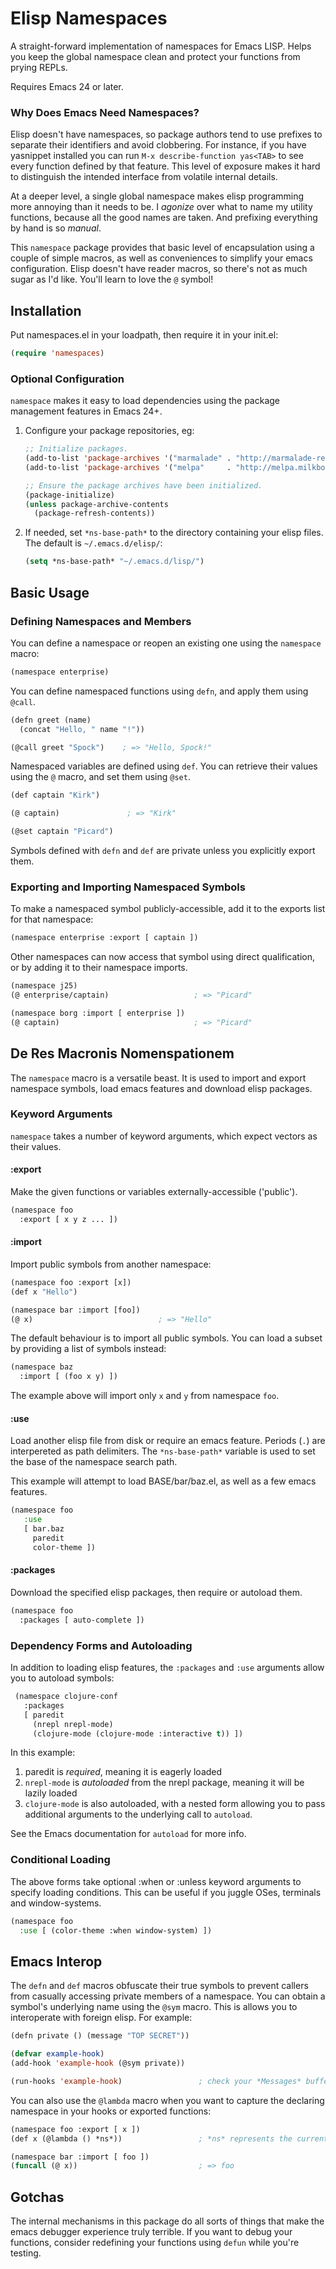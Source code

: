 # Elisp Namespaces

A straight-forward implementation of namespaces for Emacs LISP.
Helps you keep the global namespace clean and protect your functions from prying REPLs.

Requires Emacs 24 or later.

### Why Does Emacs Need Namespaces?

Elisp doesn't have namespaces, so package authors tend to use prefixes to separate their identifiers and avoid clobbering.
For instance, if you have yasnippet installed you can run `M-x describe-function yas<TAB>` to see every function defined by that feature.
This level of exposure makes it hard to distinguish the intended interface from volatile internal details.

At a deeper level, a single global namespace makes elisp programming more annoying than it needs to be. I *agonize* over what to name my utility functions, because
all the good names are taken. And prefixing everything by hand is so *manual*.

This `namespace` package provides that basic level of encapsulation using a couple of simple macros, as well as conveniences to simplify your emacs configuration.
Elisp doesn't have reader macros, so there's not as much sugar as I'd like. You'll learn to love the `@` symbol!

## Installation

Put namespaces.el in your loadpath, then require it in your init.el:
```lisp
(require 'namespaces)
```

### Optional Configuration

`namespace` makes it easy to load dependencies using the package management features in Emacs 24+.

1. Configure your package repositories, eg:

   ```lisp
   ;; Initialize packages.
   (add-to-list 'package-archives '("marmalade" . "http://marmalade-repo.org/packages/"))
   (add-to-list 'package-archives '("melpa"     . "http://melpa.milkbox.net/packages/"))

   ;; Ensure the package archives have been initialized.
   (package-initialize)
   (unless package-archive-contents
     (package-refresh-contents))
   ```

2. If needed, set `*ns-base-path*` to the directory containing your elisp files. The default is `~/.emacs.d/elisp/`:

   ```lisp
   (setq *ns-base-path* "~/.emacs.d/lisp/")
   ```

## Basic Usage

### Defining Namespaces and Members

You can define a namespace or reopen an existing one using the `namespace` macro:
```lisp
(namespace enterprise)
```

You can define namespaced functions using `defn`, and apply them using `@call`.
```lisp
(defn greet (name)
  (concat "Hello, " name "!"))

(@call greet "Spock")    ; => "Hello, Spock!"
```

Namespaced variables are defined using `def`. You can retrieve their values using the `@` macro, and set them using `@set`.
```lisp
(def captain "Kirk")

(@ captain)               ; => "Kirk"

(@set captain "Picard")
```

Symbols defined with `defn` and `def` are private unless you explicitly export them.

### Exporting and Importing Namespaced Symbols

To make a namespaced symbol publicly-accessible, add it to the exports list for that namespace:
```lisp
(namespace enterprise :export [ captain ])
```
Other namespaces can now access that symbol using direct qualification, or by adding it to their namespace imports.
```lisp
(namespace j25)
(@ enterprise/captain)                   ; => "Picard"

(namespace borg :import [ enterprise ])
(@ captain)                              ; => "Picard"
```

## De Res Macronis Nomenspationem

The `namespace` macro is a versatile beast. It is used to import and export namespace symbols, load emacs
features and download elisp packages.

### Keyword Arguments

`namespace` takes a number of keyword arguments, which expect vectors as their values.

#### :export

Make the given functions or variables externally-accessible ('public').
```lisp
(namespace foo
  :export [ x y z ... ])
```

#### :import

Import public symbols from another namespace:
```lisp
(namespace foo :export [x])
(def x "Hello")

(namespace bar :import [foo])
(@ x)                            ; => "Hello"
```

The default behaviour is to import all public symbols. You can load a subset
by providing a list of symbols instead:
```lisp
(namespace baz
  :import [ (foo x y) ])
```
The example above will import only `x` and `y` from namespace `foo`.

#### :use

Load another elisp file from disk or require an emacs feature. Periods (`.`)
are interpereted as path delimiters.
The `*ns-base-path*` variable is used to set the base of the namespace search path.

This example will attempt to load BASE/bar/baz.el, as well as a few emacs features.
```lisp
(namespace foo
   :use
   [ bar.baz
     paredit
     color-theme ])
```

#### :packages

Download the specified elisp packages, then require or autoload them.
```lisp
(namespace foo
  :packages [ auto-complete ])
```

### Dependency Forms and Autoloading

In addition to loading elisp features, the `:packages` and `:use` arguments allow you to autoload symbols:
```lisp
 (namespace clojure-conf
   :packages
   [ paredit
     (nrepl nrepl-mode)
     (clojure-mode (clojure-mode :interactive t)) ])
 ```
 In this example:
   1. paredit is *required*, meaning it is eagerly loaded
   2. `nrepl-mode` is *autoloaded* from the nrepl package, meaning it will be lazily loaded
   3. `clojure-mode` is also autoloaded, with a nested form allowing you to pass additional arguments to the underlying call to `autoload`.

See the Emacs documentation for `autoload` for more info.


### Conditional Loading

The above forms take optional :when or :unless keyword arguments to specify loading conditions.
This can be useful if you juggle OSes, terminals and window-systems.
```lisp
(namespace foo
  :use [ (color-theme :when window-system) ])
```

## Emacs Interop

The `defn` and `def` macros obfuscate their true symbols to prevent callers
from casually accessing private members of a namespace. You can obtain a
symbol's underlying name using the `@sym` macro. This is allows you to
interoperate with foreign elisp. For example:
```lisp
(defn private () (message "TOP SECRET"))

(defvar example-hook)
(add-hook 'example-hook (@sym private))

(run-hooks 'example-hook)                 ; check your *Messages* buffer!
```

You can also use the `@lambda` macro when you want to capture the declaring
namespace in your hooks or exported functions:
```lisp
(namespace foo :export [ x ])
(def x (@lambda () *ns*))                 ; *ns* represents the current namespace.

(namespace bar :import [ foo ])
(funcall (@ x))                           ; => foo
```

## Gotchas

The internal mechanisms in this package do all sorts of things that make the emacs debugger experience truly terrible.
If you want to debug your functions, consider redefining your functions using `defun` while you're testing.
